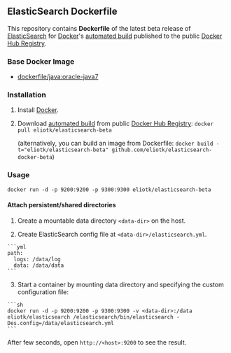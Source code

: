 ## ElasticSearch Dockerfile


This repository contains **Dockerfile** of the latest beta release of [ElasticSearch](http://www.elasticsearch.org/) for [Docker](https://www.docker.com/)'s [automated build](https://registry.hub.docker.com/u/eliotk/elasticsearch-beta/) published to the public [Docker Hub Registry](https://registry.hub.docker.com/).


### Base Docker Image

* [dockerfile/java:oracle-java7](http://dockerfile.github.io/#/java)


### Installation

1. Install [Docker](https://www.docker.com/).

2. Download [automated build](https://registry.hub.docker.com/u/dockerfile/elasticsearch/) from public [Docker Hub Registry](https://registry.hub.docker.com/): `docker pull eliotk/elasticsearch-beta`

   (alternatively, you can build an image from Dockerfile: `docker build -t="eliotk/elasticsearch-beta" github.com/eliotk/elasticsearch-docker-beta`)


### Usage

    docker run -d -p 9200:9200 -p 9300:9300 eliotk/elasticsearch-beta

#### Attach persistent/shared directories

  1. Create a mountable data directory `<data-dir>` on the host.

  2. Create ElasticSearch config file at `<data-dir>/elasticsearch.yml`.

    ```yml
    path:
      logs: /data/log
      data: /data/data
    ```

  3. Start a container by mounting data directory and specifying the custom configuration file:

    ```sh
    docker run -d -p 9200:9200 -p 9300:9300 -v <data-dir>:/data eliotk/elasticsearch /elasticsearch/bin/elasticsearch -Des.config=/data/elasticsearch.yml
    ```

After few seconds, open `http://<host>:9200` to see the result.

